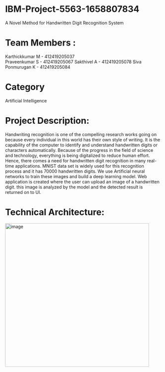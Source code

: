 # IBM-Project-5563-1658807834
A Novel Method for Handwritten Digit Recognition System

# Team Members : 
Karthickkumar M   - 412419205037 <br>
Praveenkumar S    - 412419205067
Sakthivel A       - 412419205078
Siva Ponmurugan K - 412419205084

# Category
Artificial Intelligence
# Project Description:

Handwriting recognition is one of the compelling research works going on because every individual in this world has their own style of writing. It is the capability of the computer to identify and understand handwritten digits or characters automatically. Because of the progress in the field of science and technology, everything is being digitalized to reduce human effort. Hence, there comes a need for handwritten digit recognition in many real-time applications. MNIST data set is widely used for this recognition process and it has 70000 handwritten digits. We use Artificial neural networks to train these images and build a deep learning model. Web application is created where the user can upload an image of a handwritten digit. this image is analyzed by the model and the detected result is returned on to UI.

# Technical Architecture:

<img width="464" alt="image" src="https://user-images.githubusercontent.com/113275883/200172124-c48a7408-c230-4581-b665-3ab7dfbf2dc6.png">

